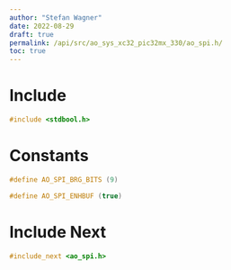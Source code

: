 ```yaml
---
author: "Stefan Wagner"
date: 2022-08-29
draft: true
permalink: /api/src/ao_sys_xc32_pic32mx_330/ao_spi.h/
toc: true
---
```


# Include

```c
#include <stdbool.h>
```

# Constants

```c
#define AO_SPI_BRG_BITS (9)
```

```c
#define AO_SPI_ENHBUF (true)
```

# Include Next

```c
#include_next <ao_spi.h>
```
